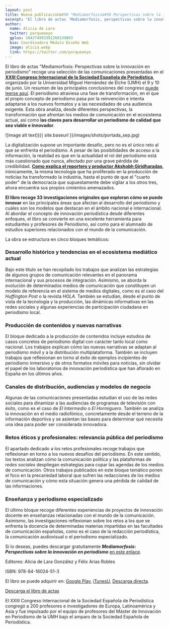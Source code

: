 ```yaml
---
layout: post
title: Nueva publicación&#58 "Mediamorfosis&#58 Perspectivas sobre la innovación en periodismo"
excerpt: "El libro de actas 'Mediamorfosis, perspectivas sobre la innovación en periodismo' recoge una selección de las comunicaciones presentadas en el XXIII Congreso Internacional de la Sociedad Española de Periodística, organizado por la Universidad Miguel Hernández de Elche el 9 y 10 de junio. Un resumen de las principales conclusiones del congreso puede leerse aquí. El periodismo atraviesa una fase de transformación, en el que el propio concepto de periodismo pasa por la reinvención e intenta adaptarse a los nuevos formatos y a las necesidades de una audiencia exigente. Esta obra analiza, desde diferentes perspectivas, la transformación que afrontan los medios de comunicación en el ecosistema actual, así como las claves para desarrollar un periodismo de calidad que sea viable e innovador."
author:
  name: Alicia de Lara
  twitter: porqueeeyo
  gplus: 104274993391260139803 
  bio: Coordinadora Módulo Diseño Web
  image: alicia.webp
  link: https://twitter.com/porqueeeyo
---
```

El libro de actas "Mediamorfosis: Perspectivas sobre la innovación en periodismo" recoge una selección de las comunicaciones presentadas en el **[XXIII Congreso Internacional de la Sociedad Española de Periodística](http://sep2017.umh.es/)**, organizado por la Universidad Miguel Hernández de Elche (UMH) el 9 y 10 de junio. Un resumen de las principales conclusiones del congreso [puede leerse aquí](http://mip.umh.es/blog/2017/06/16/diez-claves-congreso-sep-umh/). El periodismo atraviesa una fase de transformación, en el que el propio concepto de periodismo pasa por la reinvención e intenta adaptarse a los nuevos formatos y a las necesidades de una audiencia exigente. Esta obra analiza, desde diferentes perspectivas, la transformación que afrontan los medios de comunicación en el ecosistema actual, así como **las claves para desarrollar un periodismo de calidad que sea viable e innovador**.

![image alt text]({{ site.baseurl }}/images/shots/portada_sep.jpg)

La digitalización supone un importante desafío, pero no es el único reto al que se enfrenta el periodismo. A pesar de las posibilidades de acceso a la información, la realidad es que en la actualidad el rol del periodismo está más cuestionado que nunca, afectado por una grave pérdida de credibilidad. **[Como explica el reportero y productor Akshobh Giridharadas](https://www.youtube.com/watch?v=Pcl4nH7xBKk)**, irónicamente, la misma tecnología que ha proliferado en la producción de noticias ha transformado la industria, hasta el punto de que el "cuarto poder" de la democracia que supuestamente debe vigilar a los otros tres, ahora encuentra sus propios cimientos amenazados.

**El libro recoge 33 investigaciones originales que exploran cómo se puede innovar** en las principales áreas que afectan al desarrollo del periodismo y cuáles son los modelos que destacan en el ámbito nacional e internacional. Al abordar el concepto de innovación periodística desde diferentes enfoques, el libro se convierte en una excelente herramienta para estudiantes y profesores de Periodismo, así como para el alumnado de estudios superiores relacionados con el mundo de la comunicación. 

La obra se estructura en cinco bloques temáticos:

### Desarrollo histórico y tendencias en el ecosistema mediático actual

Bajo este título se han recopilado los trabajos que analizan las estrategias de algunos grupos de comunicación relevantes en el panorama internacional y sus procesos de integración. Asimismo, se aborda la evolución de determinados medios de comunicación que constituyen un modelo de referencia en el sistema de medios digitales, como es el caso del  *Huffington Post* o la revista *HOLA.* También se estudian, desde el punto de vista de la tecnología y la producción, las dinámicas informativas en las redes sociales y algunas experiencias de participación ciudadana en periodismo local.

### Producción de contenidos y nuevas narrativas

El bloque dedicado a la producción de contenidos incluye estudios de casos concretos de periodismo digital con carácter tanto local como nacional. Los trabajos explican cómo las nuevas narrativas se adaptan al periodismo móvil y a la distribución multiplataforma. También se incluyen trabajos que reflexionan en torno al éxito de ejemplos incipientes de periodismo inmersivo y de otros formatos móviles para noticias, sin olvidar el papel de los laboratorios de innovación periodística que han aflorado en España en los últimos años.

### Canales de distribución, audiencias y modelos de negocio

Algunas de las comunicaciones presentadas estudian el uso de las redes sociales para dinamizar a las audiencias de programas de televisión con éxito, como es el caso de *El Intermedio* o *El Hormiguero*. También se analiza la innovación en el medio radiofónico, concretamente desde el terreno de la información deportiva y se asientan las bases para determinar qué necesita una idea para poder ser considerada innovadora.

### Retos éticos y profesionales: relevancia pública del periodismo

El apartado dedicado a los retos profesionales recoge trabajos que reflexionan en torno a los nuevos desafíos del periodismo. En este sentido, los textos analizan cómo la comunicación política y las plataformas de *redes sociales* despliegan estrategias para copar las agendas de los medios de comunicación. Otros trabajos publicados en este bloque temático ponen el foco en la precariedad laboral que sufren las redacciones de los medios de comunicación y cómo esta situación genera una pérdida de calidad de las informaciones.

### Enseñanza y periodismo especializado

El último bloque recoge diferentes experiencias de proyectos de innovación docente en enseñanzas relacionadas con el mundo de la comunicación. Asimismo, las investigaciones reflexionan sobre los retos a los que se enfrenta la docencia de determinadas materias impartidas en las facultades de comunicación españolas, como es el caso de la redacción periodística, la comunicación audiovisual o el periodismo especializado.

Si lo deseas, puedes descargar gratuitamente **_Mediamorfosis: Perspectivas sobre la innovación en periodismo_** [en este enlace](http://editorial.edu.umh.es/2017/11/27/mediamorfosis-perspectivas-sobre-la-innovacion-en-periodismo-2/).

Editores: Alicia de Lara González y Félix Arias Robles

ISBN: 978-84-16024-51-3

El libro se puede adquirir en: [Google Play](https://play.google.com/store/books/details?id=AKo_DwAAQBAJ), [iTunesU](https://itunes.apple.com/es/course/id1317684917?l=es), [Descarga directa](https://goo.gl/7nXzLx).

<a href="http://editorial.edu.umh.es/2017/11/27/mediamorfosis-perspectivas-sobre-la-innovacion-en-periodismo-2/" class="btn btn-success btn-lg m-b-1"><i class="fa fa-download"></i> Descarga el libro de actas</a>

El XXIII Congreso Internacional de la Sociedad Española de Periodística congregó a 200 profesores e investigadores de Europa, Latinoamérica y Asia y fue impulsado por el equipo de profesores del Máster de Innovación en Periodismo de la UMH bajo el amparo de la Sociedad Española de Periodística. 
